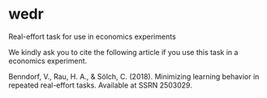 # wedr
Real-effort task for use in economics experiments

We kindly ask you to cite the following article if you use this task in a economics experiment.

Benndorf, V., Rau, H. A., & Sölch, C. (2018). Minimizing learning behavior in repeated real-effort tasks. Available at SSRN 2503029.
